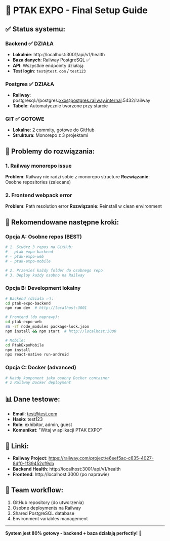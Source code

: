 # 🚀 PTAK EXPO - Final Setup Guide

## ✅ **Status systemu:**

### Backend ✅ DZIAŁA
- **Lokalnie**: http://localhost:3001/api/v1/health
- **Baza danych**: Railway PostgreSQL ✅
- **API**: Wszystkie endpointy działają
- **Test login**: `test@test.com` / `test123`

### Postgres ✅ DZIAŁA  
- **Railway**: postgresql://postgres:xxx@postgres.railway.internal:5432/railway
- **Tabele**: Automatycznie tworzone przy starcie

### GIT ✅ GOTOWE
- **Lokalne**: 2 commity, gotowe do GitHub
- **Struktura**: Monorepo z 3 projektami

## 🔧 **Problemy do rozwiązania:**

### 1. Railway monorepo issue
**Problem**: Railway nie radzi sobie z monorepo structure
**Rozwiązanie**: Osobne repositories (zalecane)

### 2. Frontend webpack error  
**Problem**: Path resolution error
**Rozwiązanie**: Reinstall w clean environment

## 🎯 **Rekomendowane następne kroki:**

### Opcja A: Osobne repos (BEST)
```bash
# 1. Stwórz 3 repos na GitHub:
# - ptak-expo-backend
# - ptak-expo-web
# - ptak-expo-mobile

# 2. Przenieś każdy folder do osobnego repo
# 3. Deploy każdy osobno na Railway
```

### Opcja B: Development lokalny
```bash
# Backend (działa ✅):
cd ptak-expo-backend  
npm run dev  # http://localhost:3001

# Frontend (do naprawy):
cd ptak-expo-web
rm -rf node_modules package-lock.json
npm install && npm start  # http://localhost:3000

# Mobile:
cd PtakExpoMobile
npm install
npx react-native run-android
```

### Opcja C: Docker (advanced)
```dockerfile
# Każdy komponent jako osobny Docker container
# z Railway Docker deployment
```

## 📊 **Dane testowe:**
- **Email**: test@test.com  
- **Hasło**: test123
- **Role**: exhibitor, admin, guest
- **Komunikat**: "Witaj w aplikacji PTAK EXPO"

## 🔗 **Linki:**
- **Railway Project**: https://railway.com/project/e6eef5ac-c635-4027-8df0-1f39452cf9cb
- **Backend Health**: http://localhost:3001/api/v1/health
- **Frontend**: http://localhost:3000 (po naprawie)

## 👥 **Team workflow:**
1. GitHub repository (do utworzenia)
2. Osobne deployments na Railway  
3. Shared PostgreSQL database
4. Environment variables management

---

**System jest 80% gotowy - backend + baza działają perfectly!** 🎉 